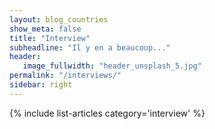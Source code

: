 ```yaml
---
layout: blog_countries
show_meta: false
title: "Interview"
subheadline: "Il y en a beaucoup..."
header:
   image_fullwidth: "header_unsplash_5.jpg"
permalink: "/interviews/"
sidebar: right
---
```


{% include list-articles category='interview' %}